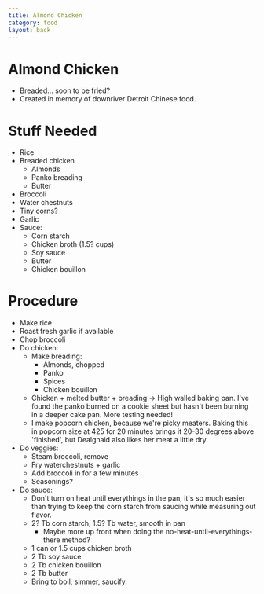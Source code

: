 ```yaml
---
title: Almond Chicken
category: food
layout: back
---
```


# Almond Chicken

* Breaded... soon to be fried?
* Created in memory of downriver Detroit Chinese food.

# Stuff Needed

* Rice
* Breaded chicken
  * Almonds
  * Panko breading
  * Butter
* Broccoli
* Water chestnuts
* Tiny corns?
* Garlic
* Sauce:
  * Corn starch
  * Chicken broth (1.5? cups)
  * Soy sauce
  * Butter
  * Chicken bouillon

# Procedure

* Make rice
* Roast fresh garlic if available
* Chop broccoli
* Do chicken:
  * Make breading:
    * Almonds, chopped
    * Panko
    * Spices
    * Chicken bouillon
  * Chicken + melted butter + breading -> High walled baking pan. I've found the panko burned on a cookie sheet but hasn't been burning in a deeper cake pan. More testing needed!
  * I make popcorn chicken, because we're picky meaters. Baking this in popcorn size at 425 for 20 minutes brings it 20-30 degrees above 'finished', but Dealgnaid also likes her meat a little dry.
* Do veggies:
  * Steam broccoli, remove
  * Fry waterchestnuts + garlic
  * Add broccoli in for a few minutes
  * Seasonings?
* Do sauce:
  * Don't turn on heat until everythings in the pan, it's so much easier than trying to keep the corn starch from saucing while measuring out flavor.
  * 2? Tb corn starch, 1.5? Tb water, smooth in pan
    * Maybe more up front when doing the no-heat-until-everythings-there method?
  * 1 can or 1.5 cups chicken broth
  * 2 Tb soy sauce
  * 2 Tb chicken bouillon
  * 2 Tb butter
  * Bring to boil, simmer, saucify.
